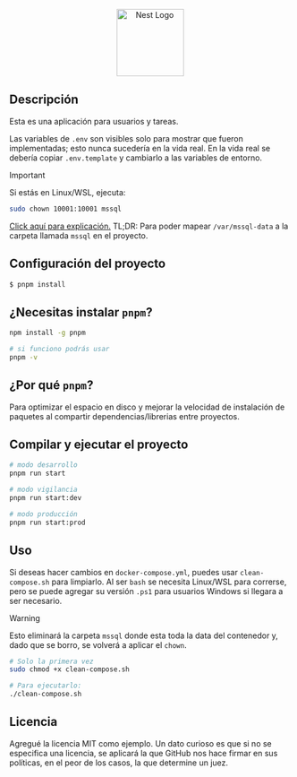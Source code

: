 <p align="center">
  <a href="http://nestjs.com/" target="blank"><img src="https://nestjs.com/img/logo-small.svg" width="120" alt="Nest Logo" /></a>
</p>

[circleci-image]: https://img.shields.io/circleci/build/github/nestjs/nest/master?token=abc123def456
[circleci-url]: https://circleci.com/gh/nestjs/nest


## Descripción

Esta es una aplicación para usuarios y tareas.

Las variables de `.env` son visibles solo para mostrar que fueron implementadas; esto nunca sucedería en la vida real. En la vida real se debería copiar `.env.template` y cambiarlo a las variables de entorno.

> [!IMPORTANT]  
> Si estás en Linux/WSL, ejecuta: 
> ```bash
> sudo chown 10001:10001 mssql
> ```
> [Click aquí para explicación.](https://stackoverflow.com/a/77808783/15445661)
> TL;DR: Para poder mapear `/var/mssql-data` a la carpeta llamada `mssql` en el proyecto.

## Configuración del proyecto

```bash
$ pnpm install
```

## ¿Necesitas instalar `pnpm`?
```bash
npm install -g pnpm

# si funciono podrás usar
pnpm -v
```

## ¿Por qué `pnpm`?
Para optimizar el espacio en disco y mejorar la velocidad de instalación de paquetes al compartir dependencias/librerias entre proyectos.

## Compilar y ejecutar el proyecto

```bash
# modo desarrollo
pnpm run start

# modo vigilancia
pnpm run start:dev

# modo producción
pnpm run start:prod
```


## Uso
Si deseas hacer cambios en `docker-compose.yml`, puedes usar `clean-compose.sh` para limpiarlo. Al ser `bash` se necesita Linux/WSL para correrse, pero se puede agregar su versión `.ps1` para usuarios Windows si llegara a ser necesario.

> [!WARNING]  
> Esto eliminará la carpeta `mssql` donde esta toda la data del contenedor y, dado que se borro, se volverá  a aplicar el `chown`. 
```bash
# Solo la primera vez
sudo chmod +x clean-compose.sh

# Para ejecutarlo:
./clean-compose.sh
```

## Licencia
Agregué la licencia MIT como ejemplo. Un dato curioso es que si no se especifica una licencia, se aplicará la que GitHub nos hace firmar en sus políticas, en el peor de los casos, la que determine un juez.